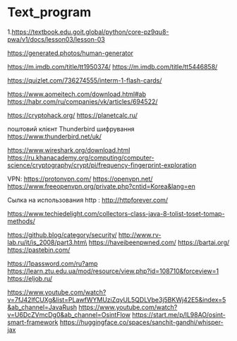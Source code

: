 # Text_program
1.https://textbook.edu.goit.global/python/core-pz9qu8-pwa/v1/docs/lesson03/lesson-03

https://generated.photos/human-generator

https://m.imdb.com/title/tt1950374/
https://m.imdb.com/title/tt5446858/

https://quizlet.com/736274555/interm-1-flash-cards/

https://www.aomeitech.com/download.html#ab
https://habr.com/ru/companies/vk/articles/694522/

https://cryptohack.org/
https://planetcalc.ru/

поштовий клієнт Thunderbird шифрування
https://www.thunderbird.net/uk/

https://www.wireshark.org/download.html
https://ru.khanacademy.org/computing/computer-science/cryptography/crypt/pi/frequency-fingerprint-exploration

VPN:
https://protonvpn.com/
https://openvpn.net/
 https://www.freeopenvpn.org/private.php?cntid=Korea&lang=en

 Сылка на использования http :
 http://httpforever.com/

 https://www.techiedelight.com/collectors-class-java-8-tolist-toset-tomap-methods/

 https://github.blog/category/security/
http://www.rv-lab.ru/it/is_2008/part3.htm\
https://haveibeenpwned.com/
https://bartai.org/
https://pastebin.com/

https://1password.com/ru?amp
https://learn.ztu.edu.ua/mod/resource/view.php?id=108710&forceview=1
https://eljob.ru/

https://www.youtube.com/watch?v=7fJ42lfCUXg&list=PLawfWYMUziZqyUL5QDLVbe3j5BKWj42E5&index=5&ab_channel=JavaRush
https://www.youtube.com/watch?v=U6DcZVmcDg0&ab_channel=OsintFlow
https://start.me/p/lL98AO/osint-smart-framework
https://huggingface.co/spaces/sanchit-gandhi/whisper-jax
 
